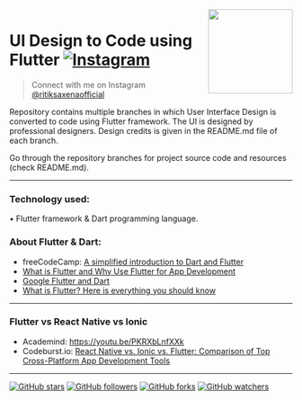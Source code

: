 <img src="https://user-images.githubusercontent.com/62079355/121505629-9f847180-ca00-11eb-8db6-155e61a091a5.png" align="right" style: height=150 width=150/>

# UI Design to Code using Flutter [![Instagram](https://img.shields.io/twitter/url?label=%40ritiksaxenaofficial&logo=Instagram&style=social&url=https%3A%2F%2Fwww.instagram.com%2Fritiksaxenaofficial%2F)](https://www.instagram.com/ritiksaxenaofficial/)
> Connect with me on Instagram <a href='https://www.instagram.com/ritiksaxenaofficial/'>@ritiksaxenaofficial</a>


Repository contains multiple branches in which User Interface Design is converted to code using Flutter framework. The UI is designed by professional designers. 
Design credits is given in the README.md file of each branch.


Go through the repository branches for project source code and resources (check README.md).

---

### Technology used:
<span>&#8226;</span>  Flutter framework & Dart programming language.

### About Flutter & Dart:
- freeCodeCamp: [A simplified introduction to Dart and Flutter](https://www.freecodecamp.org/news/https-medium-com-rahman-sameeha-whats-flutter-an-intro-to-dart-6fc42ba7c4a3/)
- [What is Flutter and Why Use Flutter for App Development](https://nix-united.com/blog/the-pros-and-cons-of-flutter-in-mobile-application-development/)
- [Google Flutter and Dart](https://dzone.com/articles/google-flutter-and-dart)
- [What is Flutter? Here is everything you should know](https://dzone.com/articles/google-flutter-and-dart)

---

### Flutter vs React Native vs Ionic
- Academind: https://youtu.be/PKRXbLnfXXk 
- Codeburst.io: [React Native vs. Ionic vs. Flutter: Comparison of Top Cross-Platform App Development Tools](https://codeburst.io/react-native-vs-ionic-vs-flutter-comparison-of-top-cross-platform-app-development-tools-71c8011309ac)

--- 
[![GitHub stars](https://img.shields.io/github/stars/Ritik-Saxena/Design_to_Code-Flutter?style=social)](https://github.com/Ritik-Saxena/Design_to_Code-Flutter)
[![GitHub followers](https://img.shields.io/github/followers/Ritik-Saxena?label=Followers&style=social)](https://github.com/Ritik-Saxena?tab=followers)
[![GitHub forks](https://img.shields.io/github/forks/Ritik-Saxena/Design_to_Code-Flutter?label=Repo%20Forks&style=social)](https://github.com/Ritik-Saxena/Design_to_Code-Flutter)
[![GitHub watchers](https://img.shields.io/github/watchers/Ritik-Saxena/Design_to_Code-Flutter?style=social)](https://github.com/Ritik-Saxena/Design_to_Code-Flutter)
